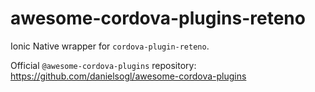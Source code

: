 # awesome-cordova-plugins-reteno

Ionic Native wrapper for `cordova-plugin-reteno`.

Official `@awesome-cordova-plugins` repository: https://github.com/danielsogl/awesome-cordova-plugins
